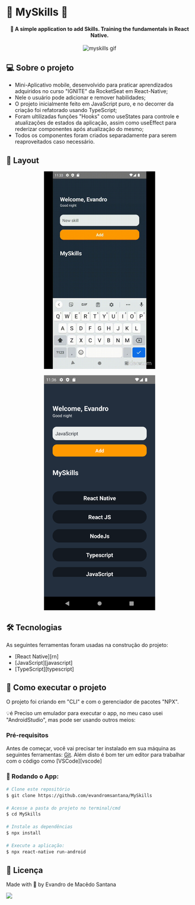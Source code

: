 # 🚧 MySkills 🚧

<h4 align="center"> 
	🚀 A simple application to add Skills. Training the fundamentals in React Native.

</h4>

<p align="center">
  <img alt="myskills gif" src=".github/myskills.gif" />
</p>



## 💻 Sobre o projeto

  - Mini-Aplicativo mobile, desenvolvido para praticar aprendizados adquiridos no curso "IGNITE" da RocketSeat em React-Native;
  - Nele o usuário pode adicionar e remover habilidades;
  - O projeto inicialmente feito em JavaScript puro, e no decorrer da criação foi refatorado usando TypeScript;
  - Foram ultilizadas funções "Hooks" como useStates para controle e atualizações de estados da aplicação,
    assim como useEffect para rederizar componentes após atualização do mesmo;
  - Todos os componentes foram criados separadamente para serem reaproveitados caso necessário.


## 🎨 Layout

<p align="center">
  <img alt="MySkills" title="#MySkills gif" src="./src/assets/img/myskills.gif" width="300px"> 
</p>


<p align="center">
  <img alt="MySkills2" title="#MySkills png" src="./src/assets/img/MySkills2.png" width="300px"> 
</p>
  


## 🛠 Tecnologias

As seguintes ferramentas foram usadas na construção do projeto:

- [React Native][rn]
- [JavaScript][javascript]
- [TypeScript][typescript]

## 🚀 Como executar o projeto

O projeto foi criando em "CLI" e com o gerenciador de pacotes "NPX".


💡é Preciso um emulador para executar o app, no meu caso usei "AndroidStudio", mas pode ser usando outros meios:

### Pré-requisitos

Antes de começar, você vai precisar ter instalado em sua máquina as seguintes ferramentas:
[Git](https://git-scm.com). 
Além disto é bom ter um editor para trabalhar com o código como [VSCode][vscode]

### 🎲 Rodando o App:

```bash
# Clone este repositório
$ git clone https://github.com/evandromsantana/MySkills

# Acesse a pasta do projeto no terminal/cmd
$ cd MySkills

# Instale as dependências
$ npx install

# Execute a aplicação:
$ npx react-native run-android

``` 


## 📝 Licença


<p>Made with 💜 by Evandro de Macêdo Santana</p>

<a  href="https://www.linkedin.com/in/evandro-m-santana" target="_blank"><img  src="https://img.shields.io/badge/-LinkedIn-%230077B5?style=for-the-badge&logo=linkedin&logoColor=white" target="_blank"></a>


